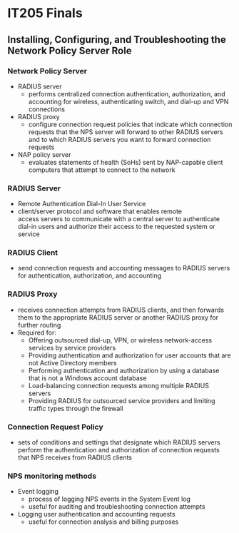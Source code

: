 # IT205 Finals

<!-- ## Managing User Desktops with Group Policy

### Administrative Templates
- Provide you with the ability to **control both the environment of the operating system and user experience**
- **Sections for computers**
    - Control Panel
    - Network
    - Printers
    - System
    - Windows components 
- **Sections for users**
    - Control panel 
    - Desktop
    - Network
    - Start menu and taskbar
    - System
    - Windows components

### ADM Files
- copied into every GPO in SYSVOL
- difficult to customize

### ADMX Files
- Include language-neutral ADML files that provide the localized language
- not stored in the GPO
- extensible through XML

### Central Store
- central repository for ADMX and ADML files
- stored in SYSVOL
- Must be created manually
- Is detected automatically by Windows Vista or Windows Server 2008

### Folder Redirection
- feature that allows folders to be located on a network server, but appear as if they are located on the local drive 
- **Configuration options**
    - Basic folder redirection
        - all users save their files to the **same location**
    - Advanced folder redirection
        - server hosting the folder location is based on **group membership**
    - Follow the Documents folder
        - force certain folders to **become subfolders of Documents**
- **Target folder location options**
    - Redirect to the **users’ home directory** (*Documents folder only*) 
    - Create a folder for each user under the root path 
    - Redirect to the following **location** 
    - Redirect to the **local user profile location**

### Group Policy Settings for Applying Scripts
- Computers
    - Startup scripts
    - Shutdown scripts
- Users
    - Logon scripts
    - Logoff scripts

### Group Policy Preferences
- Enable IT professionals to configure, deploy, and manage  settings that were not manageable by using Group Policy
- Are natively supported on Windows Server 2008 and Vista SP2 or newer
- created, deleted, replaced, or updated    

### Windows Installer
- **Fully automates the software installation and configuration process**
- Modifies or repairs an existing application installation
- Benefits
    - **Custom** installations 
    - **Resilient** applications 
    - **Clean** removal

## Configuring and Troubleshooting Remote Access

### Network Policy and Access Services Role
- Enforce health policies
- Help to secure wireless and wired access
- Centralize network policy management

### Remote Access Role
- Provide **remote users access to resources** on a private network over a VPN or dial-up connection
- Provide **NAT services**
- Provide **LAN and WAN routing services** to connect network segments
- Enable and configure DirectAccess

### Network Authentication vs. Authorization
- **Authentication**
    - Verifies the **credentials of a connection attempt**
    - Uses an authentication protocol to send the credentials from the remote access client to the remote access server in either plain text or encrypted form
- **Authorization**
    - Verifies that the **connection attempt is allowed**
    - Occurs after successful authentication

### Authentication Methods
- **PAP**
    - Uses plaintext passwords
    - The **least secure** authentication protocol
- **CHAP**
    - **challenge-response authentication protocol** that uses the industry-standard MD5
    - improvement over PAP in that the password is not sent over the PPP link
- **MS-CHAPv2**
    - Provides two-way authentication, also known as **mutual authentication**
    - Provides **stronger security than CHAP**
- **EAP**
    - Allows for **arbitrary authentication** of a remote access connection through the use of authentication schemes, known as EAP types
    - Offers the **strongest security** by providing the **most flexibility in authentication variations**

### VPN Reconnect
- **maintains connectivity across network outages**
- provides seamless and consistent VPN connectivity 
- **IKEv2 technology** 
- **Automatically re-establishes VPN connections** when connectivity is available
- Maintains the connection if users move between different networks
- **Provides transparent connection status** to users

### VPN Server Configuration Requirements
- Public and private **network interfaces**
- **IP Address allocation** (static pool or DHCP)
- **Authentication provider** (NPS/RADIUS or the VPN server)
- DHCP relay agent considerations 
- Membership in the Local Administrators group or equivalent 

### Connection Manager Administration Kit
- Allows you to **customize users’ remote connection experience** by creating predefined connections on remote servers and networks
- **Creates an executable file that can be run on a client computer** to establish a network connection that you have designed

### Network Policy
- **Elements**
    - Conditions
    - Constraints
    - Settings
- **Steps**
    - Determine authorization by user or group 
    - Determine appropriate settings for the user account’s network access permissions

### DirectAccess
- **Connects automatically to corporate network over the public network**
- Uses various protocols, including HTTPS, to establish IPv6 connectivity
- Allows remote users to connect directly to intranet servers 
- **Support**
    - selected server access and IPsec authentication
    - end-to-end authentication and encryption
    - management of remote client computers

### Name Resolution Policy Table
- table that defines DNS servers for different namespaces and corresponding security settings
- used before the adapter’s DNS settings -->

## Installing, Configuring, and Troubleshooting the Network Policy Server Role

### Network Policy Server
- RADIUS server
    - performs centralized connection authentication, authorization, and accounting for wireless, authenticating switch, and dial-up and VPN connections
- RADIUS proxy
    - configure connection request policies that indicate which connection requests that the NPS server will forward to other RADIUS servers and to which RADIUS servers you want to forward connection requests
- NAP policy server
    - evaluates statements of health (SoHs) sent by NAP-capable client computers that attempt to connect to the network

### RADIUS Server
- Remote Authentication Dial-In User Service
- client/server protocol and software that enables remote access servers to communicate with a central server to authenticate dial-in users and authorize their access to the requested system or service

### RADIUS Client
- send connection requests and accounting messages to RADIUS servers for authentication, authorization, and accounting

### RADIUS Proxy
- receives connection attempts from RADIUS clients, and then forwards them to the appropriate RADIUS server or another RADIUS proxy for further routing
- Required for:
    - Offering outsourced dial-up, VPN, or wireless network-access services by service providers 
    - Providing authentication and authorization for user accounts that are not Active Directory members
    - Performing authentication and authorization by using a database that is not a Windows account database 
    - Load-balancing connection requests among multiple RADIUS servers 
    - Providing RADIUS for outsourced service providers and limiting traffic types through the firewall 

### Connection Request Policy
- sets of conditions and settings that designate which RADIUS servers perform the authentication and authorization of connection requests that NPS receives from RADIUS clients

### NPS monitoring methods
- Event logging 
    - process of logging NPS events in the System Event log
    - useful for auditing and troubleshooting connection attempts
- Logging user authentication and accounting requests 
    - useful for connection analysis and billing purposes

